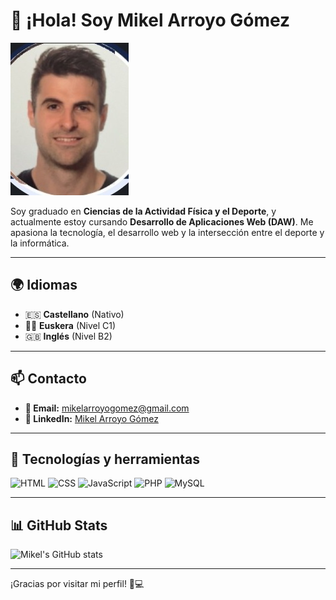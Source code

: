 # 👋 ¡Hola! Soy Mikel Arroyo Gómez   

![Mi foto de perfil](avatar.jpg)

Soy graduado en **Ciencias de la Actividad Física y el Deporte**, y actualmente estoy cursando **Desarrollo de Aplicaciones Web (DAW)**. Me apasiona la tecnología, el desarrollo web y la intersección entre el deporte y la informática.

---

## 🌍 Idiomas
- 🇪🇸 **Castellano** (Nativo)
- 🏴‍☠️ **Euskera** (Nivel C1)
- 🇬🇧 **Inglés** (Nivel B2)

---

## 📫 Contacto
- **📧 Email:** [mikelarroyogomez@gmail.com](mailto:mikelarroyogomez@gmail.com)
- **🔗 LinkedIn:** [Mikel Arroyo Gómez](https://www.linkedin.com/in/mikel-arroyo-gomez-185a52130/)

---

## 🚀 Tecnologías y herramientas
  
![HTML](https://img.shields.io/badge/HTML5-E34F26?style=for-the-badge&logo=html5&logoColor=white)
![CSS](https://img.shields.io/badge/CSS3-1572B6?style=for-the-badge&logo=css3&logoColor=white)
![JavaScript](https://img.shields.io/badge/JavaScript-F7DF1E?style=for-the-badge&logo=javascript&logoColor=black)
![PHP](https://img.shields.io/badge/PHP-777BB4?style=for-the-badge&logo=php&logoColor=white)
![MySQL](https://img.shields.io/badge/MySQL-4479A1?style=for-the-badge&logo=mysql&logoColor=white)

---

## 📊 GitHub Stats
![Mikel's GitHub stats](https://github-readme-stats.vercel.app/api?username=mikelarroyogomez&show_icons=true&theme=radical)

---

¡Gracias por visitar mi perfil! 🚀💻


